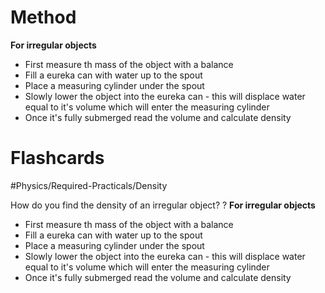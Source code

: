 # Method
**For irregular objects**
- First measure th mass of the object with a balance
- Fill a eureka can with water up to the spout
- Place a measuring cylinder under the spout
- Slowly lower the object into the eureka can - this will displace water equal to it's volume which will enter the measuring cylinder
- Once it's fully submerged read the volume and calculate density
# Flashcards

#Physics/Required-Practicals/Density

How do you find the density of an irregular object?
?
**For irregular objects**
- First measure th mass of the object with a balance
- Fill a eureka can with water up to the spout
- Place a measuring cylinder under the spout
- Slowly lower the object into the eureka can - this will displace water equal to it's volume which will enter the measuring cylinder
- Once it's fully submerged read the volume and calculate density 
